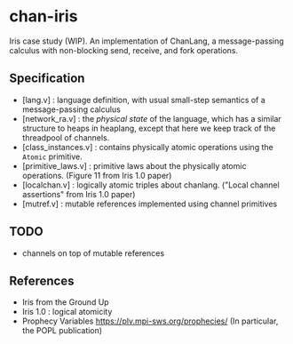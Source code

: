# chan-iris
Iris case study (WIP). 
An implementation of ChanLang, a message-passing calculus with non-blocking send,
receive, and fork operations.

## Specification
- [lang.v] : language definition, with usual small-step semantics of a
  message-passing calculus
- [network_ra.v] : the _physical state_ of the language, which has a similar
  structure to heaps in heaplang, except that here we keep track of the
  threadpool of channels.
- [class_instances.v] : contains physically atomic operations using the `Atomic`
  primitive.
- [primitive_laws.v] : primitive laws about the physically atomic operations.
    (Figure 11 from Iris 1.0 paper)
- [localchan.v] : logically atomic triples about chanlang. 
   ("Local channel assertions" from Iris 1.0 paper)
- [mutref.v] : mutable references implemented using channel primitives

## TODO
- channels on top of mutable references

## References
* Iris from the Ground Up
* Iris 1.0 : logical atomicity
* Prophecy Variables https://plv.mpi-sws.org/prophecies/ (In particular, the POPL publication)
